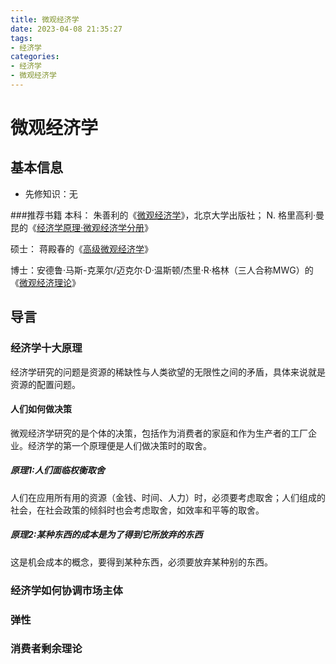 ```yaml
---
title: 微观经济学
date: 2023-04-08 21:35:27
tags:
- 经济学
categories:
- 经济学
- 微观经济学
---
```

# 微观经济学
## 基本信息

- 先修知识：无

###推荐书籍
本科：
朱善利的《[微观经济学](https://www.pup.cn/bookDetail?name=%25E5%25BE%25AE%25E8%25A7%2582%25E7%25BB%258F%25E6%25B5%258E%25E5%25AD%25A6%28%25E7%25AC%25AC2%25E7%2589%2588%29&id=559fdaec186011e9805800163e0a6607&0.8921016508524792)》，北京大学出版社；
N. 格里高利·曼昆的《[经济学原理·微观经济学分册](https://book.douban.com/subject/35005103/)》

硕士：
蒋殿春的《[高级微观经济学](https://www.pup.cn/bookDetail?name=%25E9%25AB%2598%25E7%25BA%25A7%25E5%25BE%25AE%25E8%25A7%2582%25E7%25BB%258F%25E6%25B5%258E%25E5%25AD%25A6%28%25E7%25AC%25AC%25E4%25BA%258C%25E7%2589%2588%29&id=d3c15577185f11e9805800163e0a6607&0.7354685436621149)》

博士：安德鲁·马斯-克莱尔/迈克尔·D·温斯顿/杰里·R·格林（三人合称MWG）的《[微观经济理论](https://book.douban.com/subject/26271762/)》

## 导言
### 经济学十大原理
经济学研究的问题是资源的稀缺性与人类欲望的无限性之间的矛盾，具体来说就是资源的配置问题。
#### 人们如何做决策
微观经济学研究的是个体的决策，包括作为消费者的家庭和作为生产者的工厂企业。经济学的第一个原理便是人们做决策时的取舍。
##### 原理1:人们面临权衡取舍
人们在应用所有用的资源（金钱、时间、人力）时，必须要考虑取舍；人们组成的社会，在社会政策的倾斜时也会考虑取舍，如效率和平等的取舍。
##### 原理2:某种东西的成本是为了得到它所放弃的东西
这是机会成本的概念，要得到某种东西，必须要放弃某种别的东西。
### 经济学如何协调市场主体
### 弹性
### 消费者剩余理论

